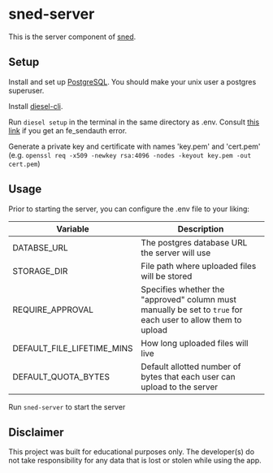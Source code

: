 # sned-server
This is the server component of [sned](http://github.com/sned).

## Setup
Install and set up [PostgreSQL](https://www.postgresql.org/). You should make your unix user a postgres superuser.

Install [diesel-cli](https://diesel.rs/).

Run `diesel setup` in the terminal in the same directory as .env. Consult [this link](https://stackoverflow.com/questions/17996957/fe-sendauth-no-password-supplied) if you get an fe_sendauth error.

Generate a private key and certificate with names 'key.pem' and 'cert.pem'  (e.g. `openssl req -x509 -newkey rsa:4096 -nodes -keyout key.pem -out cert.pem`)

## Usage
Prior to starting the server, you can configure the .env file to your liking:

| Variable | Description | 
| -------- | ----------- | 
| DATABSE_URL | The postgres database URL the server will use |
| STORAGE_DIR | File path where uploaded files will be stored |
| REQUIRE_APPROVAL | Specifies whether the "approved" column must manually be set to `true` for each user to allow them to upload |
| DEFAULT_FILE_LIFETIME_MINS | How long uploaded files will live |
| DEFAULT_QUOTA_BYTES | Default allotted number of bytes that each user can upload to the server |

Run `sned-server` to start the server

## Disclaimer
This project was built for educational purposes only. The developer(s) do not take responsibility for any data that is lost or stolen while using the app.


